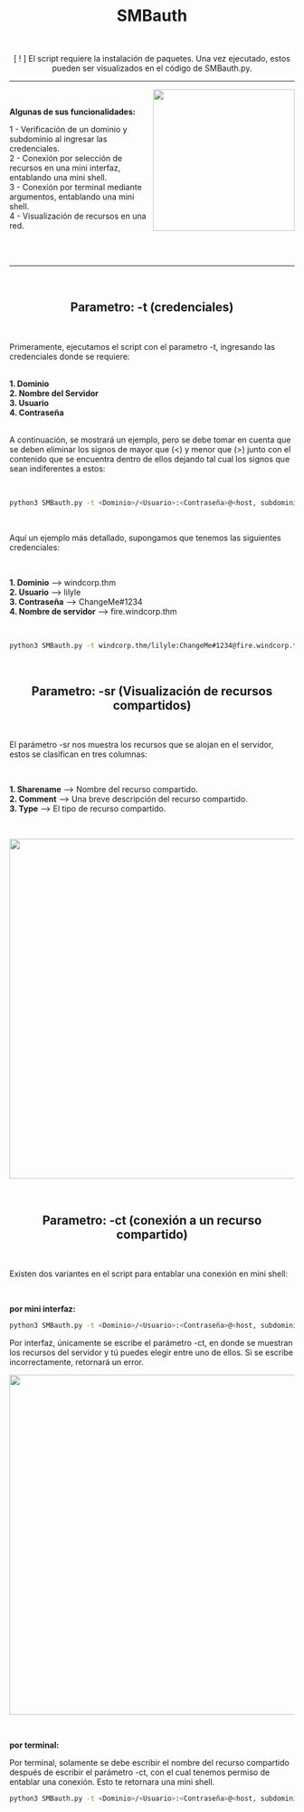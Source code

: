 <h1 align="center"> SMBauth </h1> <br>

<p align="center">[  !  ] El script requiere la instalación de paquetes. Una vez ejecutado, estos pueden ser visualizados en el código de SMBauth.py. </p>

<hr/>

<picture> <img align="right" src="https://i.pinimg.com/originals/6c/2b/b8/6c2bb8b7405d465a581a957944dbb8a3.gif?raw=true" width = 250px> </picture> <br> 

**Algunas de sus funcionalidades:**

1 - Verificación de un dominio y subdominio al ingresar las credenciales. <br>
2 - Conexión por selección de recursos en una mini interfaz, entablando una mini shell. <br>
3 - Conexión por terminal mediante argumentos, entablando una mini shell. <br>
4 - Visualización de recursos en una red. <br> 

<br> <br> <hr/>

<br>

<h2 align="center"> Parametro: -t (credenciales) </h2> <br>

Primeramente, ejecutamos el script con el parametro -t, ingresando las credenciales donde se requiere: <br> <br> 
 
**1. Dominio** <br>
**2. Nombre del Servidor** <br>
**3. Usuario** <br>
**4. Contraseña** <br> <br>

A continuación, se mostrará un ejemplo, pero se debe tomar en cuenta que se deben eliminar los signos de mayor que (<) y menor que (>) junto con el contenido que se encuentra dentro de ellos dejando tal cual los signos que sean indiferentes a estos: 

<br>

```bash
python3 SMBauth.py -t <Dominio>/<Usuario>:<Contraseña>@<host, subdominio o IP>
```

<br>

Aquí un ejemplo más detallado, supongamos que tenemos las siguientes credenciales: 

<br>

**1. Dominio** --> windcorp.thm <br>
**2. Usuario** --> lilyle <br>
**3. Contraseña** --> ChangeMe#1234 <br>
**4. Nombre de servidor** --> fire.windcorp.thm <br>

<br>

```bash
python3 SMBauth.py -t windcorp.thm/lilyle:ChangeMe#1234@fire.windcorp.thm
```

<br>

<h2 align="center"> Parametro: -sr (Visualización de recursos compartidos) </h2> <br>

El parámetro -sr nos muestra los recursos que se alojan en el servidor, estos se clasifican en tres columnas:

<br>

**1. Sharename** --> Nombre del recurso compartido. <br>
**2. Comment** --> Una breve descripción del recurso compartido. <br>
**3. Type** --> El tipo de recurso compartido. <br>

<br>

<p align="center"> <img src="https://github.com/user-attachments/assets/467a780e-50bc-4d8a-9b5d-f2b4903620b1" width = 600px> </p>

<br>

<h2 align="center"> Parametro: -ct (conexión a un recurso compartido) </h2> <br>

Existen dos variantes en el script para entablar una conexión en mini shell:

<br>

**por mini interfaz:**

```bash
python3 SMBauth.py -t <Dominio>/<Usuario>:<Contraseña>@<host, subdominio o IP> -ct
```

Por interfaz, únicamente se escribe el parámetro -ct, en donde se muestran los recursos del servidor y tú puedes elegir entre uno de ellos. Si se escribe incorrectamente, retornará un error.

<p align="center"> <img src="https://github.com/user-attachments/assets/1c16c28d-4431-483e-be63-6f7d02155b57" width = 600px> </p>

<br>

**por terminal:**

Por terminal, solamente se debe escribir el nombre del recurso compartido después de escribir el parámetro -ct, con el cual tenemos permiso de entablar una conexión. Esto te retornara una mini shell.

```bash
python3 SMBauth.py -t <Dominio>/<Usuario>:<Contraseña>@<host, subdominio o IP> -ct <recurso compartido>
```
